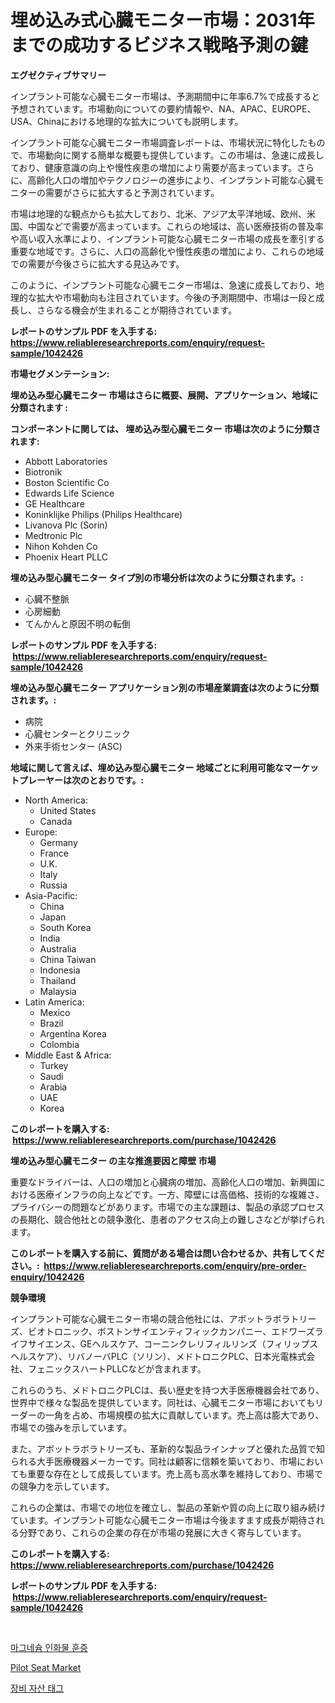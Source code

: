 <p><h1>埋め込み式心臓モニター市場：2031年までの成功するビジネス戦略予測の鍵</h1></p><p><strong>エグゼクティブサマリー</strong></p>
<p><p>インプラント可能な心臓モニター市場は、予測期間中に年率6.7%で成長すると予想されています。市場動向についての要約情報や、NA、APAC、EUROPE、USA、Chinaにおける地理的な拡大についても説明します。</p><p>インプラント可能な心臓モニター市場調査レポートは、市場状況に特化したもので、市場動向に関する簡単な概要も提供しています。この市場は、急速に成長しており、健康意識の向上や慢性疾患の増加により需要が高まっています。さらに、高齢化人口の増加やテクノロジーの進歩により、インプラント可能な心臓モニターの需要がさらに拡大すると予測されています。</p><p>市場は地理的な観点からも拡大しており、北米、アジア太平洋地域、欧州、米国、中国などで需要が高まっています。これらの地域は、高い医療技術の普及率や高い収入水準により、インプラント可能な心臓モニター市場の成長を牽引する重要な地域です。さらに、人口の高齢化や慢性疾患の増加により、これらの地域での需要が今後さらに拡大する見込みです。</p><p>このように、インプラント可能な心臓モニター市場は、急速に成長しており、地理的な拡大や市場動向も注目されています。今後の予測期間中、市場は一段と成長し、さらなる機会が生まれることが期待されています。</p></p>
<p><strong>レポートのサンプル PDF を入手する: <a href="https://www.reliableresearchreports.com/enquiry/request-sample/1042426">https://www.reliableresearchreports.com/enquiry/request-sample/1042426</a></strong></p>
<p><strong>市場セグメンテーション:</strong></p>
<p><strong> 埋め込み型心臓モニター 市場はさらに概要、展開、アプリケーション、地域に分類されます :</strong></p>
<p><strong>コンポーネントに関しては、 埋め込み型心臓モニター 市場は次のように分類されます: &nbsp;</strong></p>
<p><ul><li>Abbott Laboratories</li><li>Biotronik</li><li>Boston Scientific Co</li><li>Edwards Life Science</li><li>GE Healthcare</li><li>Koninklijke Philips (Philips Healthcare)</li><li>Livanova Plc (Sorin)</li><li>Medtronic Plc</li><li>Nihon Kohden Co</li><li>Phoenix Heart PLLC</li></ul></p>
<p><strong> 埋め込み型心臓モニター タイプ別の市場分析は次のように分類されます。:</strong></p>
<p><ul><li>心臓不整脈</li><li>心房細動</li><li>てんかんと原因不明の転倒</li></ul></p>
<p><strong>レポートのサンプル PDF を入手する: &nbsp;<a href="https://www.reliableresearchreports.com/enquiry/request-sample/1042426">https://www.reliableresearchreports.com/enquiry/request-sample/1042426</a></strong></p>
<p><strong> 埋め込み型心臓モニター アプリケーション別の市場産業調査は次のように分類されます。:</strong></p>
<p><ul><li>病院</li><li>心臓センターとクリニック</li><li>外来手術センター (ASC)</li></ul></p>
<p><strong>地域に関して言えば、埋め込み型心臓モニター 地域ごとに利用可能なマーケットプレーヤーは次のとおりです。:</strong></p>
<p><ul>
    <li>
        North America:
        <ul>
            <li>United States</li>
            <li>Canada</li>
        </ul>
    </li>
    <li>
        Europe:
        <ul>
            <li>Germany</li>
            <li>France</li>
            <li>U.K.</li>
            <li>Italy</li>
            <li>Russia</li>
        </ul>
    </li>
    <li>
        Asia-Pacific:
        <ul>
            <li>China</li>
            <li>Japan</li>
            <li>South Korea</li>
            <li>India</li>
            <li>Australia</li>
            <li>China Taiwan</li>
            <li>Indonesia</li>
            <li>Thailand</li>
            <li>Malaysia</li>
        </ul>
    </li>
    <li>
        Latin America:
        <ul>
            <li>Mexico</li>
            <li>Brazil</li>
            <li>Argentina Korea</li>
            <li>Colombia</li>
        </ul>
    </li>
    <li>
        Middle East & Africa:
        <ul>
            <li>Turkey</li>
            <li>Saudi</li>
            <li>Arabia</li>
            <li>UAE</li>
            <li>Korea</li>
        </ul>
    </li>
    </ul></p>
<p><strong>このレポートを購入する: &nbsp;<a href="https://www.reliableresearchreports.com/purchase/1042426">https://www.reliableresearchreports.com/purchase/1042426</a></strong></p>
<p><strong>埋め込み型心臓モニター の主な推進要因と障壁 市場</strong></p>
<p><p>重要なドライバーは、人口の増加と心臓病の増加、高齢化人口の増加、新興国における医療インフラの向上などです。一方、障壁には高価格、技術的な複雑さ、プライバシーの問題などがあります。市場での主な課題は、製品の承認プロセスの長期化、競合他社との競争激化、患者のアクセス向上の難しさなどが挙げられます。</p></p>
<p><strong>このレポートを購入する前に、質問がある場合は問い合わせるか、共有してください。:&nbsp; <a href="https://www.reliableresearchreports.com/enquiry/pre-order-enquiry/1042426">https://www.reliableresearchreports.com/enquiry/pre-order-enquiry/1042426</a></strong></p>
<p><strong>競争環境</strong></p>
<p><p>インプラント可能な心臓モニター市場の競合他社には、アボットラボラトリーズ、ビオトロニック、ボストンサイエンティフィックカンパニー、エドワーズライフサイエンス、GEヘルスケア、コーニンクレリフィルリンズ（フィリップスヘルスケア）、リバノーバPLC（ソリン）、メドトロニクPLC、日本光電株式会社、フェニックスハートPLLCなどが含まれます。</p><p>これらのうち、メドトロニクPLCは、長い歴史を持つ大手医療機器会社であり、世界中で様々な製品を提供しています。同社は、心臓モニター市場においてもリーダーの一角を占め、市場規模の拡大に貢献しています。売上高は膨大であり、市場での強みを示しています。</p><p>また、アボットラボラトリーズも、革新的な製品ラインナップと優れた品質で知られる大手医療機器メーカーです。同社は顧客に信頼を築いており、市場においても重要な存在として成長しています。売上高も高水準を維持しており、市場での競争力を示しています。</p><p>これらの企業は、市場での地位を確立し、製品の革新や質の向上に取り組み続けています。インプラント可能な心臓モニター市場は今後ますます成長が期待される分野であり、これらの企業の存在が市場の発展に大きく寄与しています。</p></p>
<p><strong>このレポートを購入する: &nbsp; <a href="https://www.reliableresearchreports.com/purchase/1042426">https://www.reliableresearchreports.com/purchase/1042426</a></strong></p>
<p><strong>レポートのサンプル PDF を入手する: &nbsp;<a href="https://www.reliableresearchreports.com/enquiry/request-sample/1042426">https://www.reliableresearchreports.com/enquiry/request-sample/1042426</a></strong><strong></strong></p>
<p>&nbsp;</p>
<p><p><a href="https://medium.com/@hershelkris/%EB%A7%88%EA%B7%B8%EB%84%A4%EC%8A%98-%EC%9D%B8%EC%82%B0%ED%99%94%EB%AC%BC-%EC%82%B4%EC%B6%A9-%EC%8B%9C%EC%9E%A5-%EC%A7%80%ED%91%9C-%ED%95%B4%EB%8F%85-%EC%8B%9C%EC%9E%A5-%EC%A0%90%EC%9C%A0%EC%9C%A8-%ED%8A%B8%EB%A0%8C%EB%93%9C-%EB%B0%8F-%EC%84%B1%EC%9E%A5-%ED%8C%A8%ED%84%B4-bc7f588cbea8">마그네슘 인화물 훈증</a></p><p><a href="https://sore-arch-6db.notion.site/Pilot-Seat-Market-Size-Evaluating-its-Market-Trends-Growth-and-Projections-2024-2031-c3e8b14241a44a898f66a348cc9637b0">Pilot Seat Market</a></p><p><a href="https://medium.com/@duculucescu2022/%EC%9E%A5%EB%B9%84-%EC%9E%90%EC%82%B0-%ED%83%9C%EA%B7%B8-%EC%8B%9C%EC%9E%A5-%EA%B7%9C%EB%AA%A8%EB%8A%94-%EA%B8%80%EB%A1%9C%EB%B2%8C-%EC%82%B0%EC%97%85%EC%97%90%EC%84%9C-%EC%B5%9C%EC%83%81%EC%9D%98-%EB%A7%88%EC%BC%80%ED%8C%85-%EC%B1%84%EB%84%90%EC%9D%84-%EB%B3%B4%EC%97%AC%EC%A4%8D%EB%8B%88%EB%8B%A4-48e0c2b41720">장비 자산 태그</a></p></p>